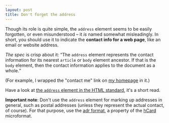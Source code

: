 ```yaml
---
layout: post
title: Don't forget the address
---
```

Though its role is quite simple, the <code>address</code> element seems to be easily forgotten, or even misunderstood &ndash; it *is* named somewhat misleadingly. In short, you should use it to indicate the **contact info for a web page**, like an email or website address.

<cite>The spec</cite> is crisp about it: <q cite="http://www.whatwg.org/specs/web-apps/current-work/multipage/sections.html#the-address-element">The <code>address</code> element represents the contact information for its nearest <code>article</code> or <code>body</code> element ancestor. If that is the <code>body</code> element, then the contact information applies to the document as a whole.</q>

(For example, I wrapped the "contact me" link on [my homepage](/) in it.)

Have a look at [the <code>address</code> element in the HTML standard][address], it's a short read.

**Important note**: Don't use the <code>address</code> element for marking up addresses in general, such as postal addresses (unless they represent the actual contact, of course). For that purpose, use the [adr format](http://microformats.org/wiki/adr), a property of the [hCard](http://microformats.org/wiki/hCard) microformat.


[address]: http://www.whatwg.org/specs/web-apps/current-work/multipage/sections.html#the-address-element
